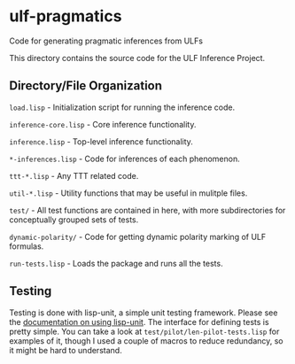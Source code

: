 # ulf-pragmatics
Code for generating pragmatic inferences from ULFs

This directory contains the source code for the ULF Inference Project.

## Directory/File Organization
  `load.lisp` - Initialization script for running the inference code.
 
  `inference-core.lisp` - Core inference functionality.
  
  `inference.lisp` - Top-level inference functionality.
  
  `*-inferences.lisp` - Code for inferences of each phenomenon.
  
  `ttt-*.lisp` - Any TTT related code.
  
  `util-*.lisp` - Utility functions that may be useful in mulitple files.
  
  `test/` - All test functions are contained in here, with more subdirectories for conceptually grouped sets of tests.
  
  `dynamic-polarity/` - Code for getting dynamic polarity marking of ULF formulas.

  `run-tests.lisp` - Loads the package and runs all the tests.

## Testing

Testing is done with lisp-unit, a simple unit testing framework. Please see the
[documentation on using
lisp-unit](https://github.com/OdonataResearchLLC/lisp-unit/wiki). The interface
for defining tests is pretty simple.  You can take a look at
  `test/pilot/len-pilot-tests.lisp` for examples of it, though I used a couple of
  macros to reduce redundancy, so it might be hard to understand.
